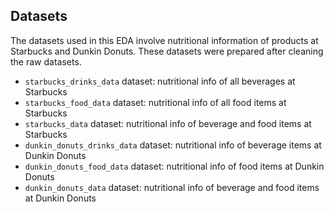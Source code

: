 ## Datasets
The datasets used in this EDA involve nutritional information of products at Starbucks and Dunkin Donuts. These datasets were prepared after cleaning the raw datasets.

- `starbucks_drinks_data` dataset: nutritional info of all beverages at Starbucks
- `starbucks_food_data` dataset: nutritional info of all food items at Starbucks
- `starbucks_data` dataset: nutritional info of beverage and food items at Starbucks
- `dunkin_donuts_drinks_data` dataset: nutritional info of beverage items at Dunkin Donuts
- `dunkin_donuts_food_data` dataset: nutritional info of food items at Dunkin Donuts
- `dunkin_donuts_data` dataset: nutritional info of beverage and food items at Dunkin Donuts


